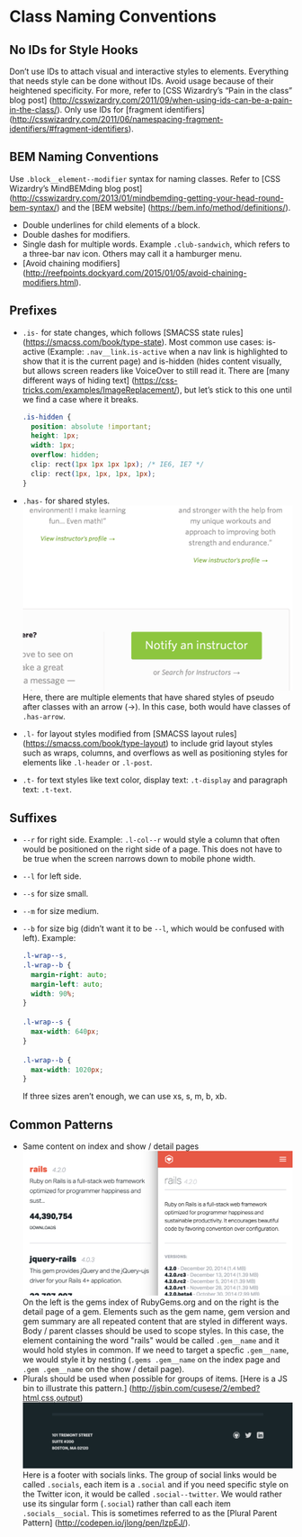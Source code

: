 # Class Naming Conventions

## No IDs for Style Hooks

Don’t use IDs to attach visual and interactive styles to elements.
Everything that needs style can be done without IDs. Avoid usage
because of their heightened specificity. For more, refer to
[CSS Wizardry’s “Pain in the class” blog post]
(http://csswizardry.com/2011/09/when-using-ids-can-be-a-pain-in-the-class/).
Only use IDs for
[fragment identifiers]
(http://csswizardry.com/2011/06/namespacing-fragment-identifiers/#fragment-identifiers).

## BEM Naming Conventions

Use `.block__element--modifier` syntax for naming classes. Refer to
[CSS Wizardry’s MindBEMding blog post]
(http://csswizardry.com/2013/01/mindbemding-getting-your-head-round-bem-syntax/)
and the
[BEM website]
(https://bem.info/method/definitions/).

* Double underlines for child elements of a block.
* Double dashes for modifiers.
* Single dash for multiple words. Example `.club-sandwich`, which
  refers to a three-bar nav icon. Others may call it a hamburger menu.
* [Avoid chaining modifiers]
  (http://reefpoints.dockyard.com/2015/01/05/avoid-chaining-modifiers.html).

## Prefixes

* `.is-` for state changes, which follows
  [SMACSS state rules]
  (https://smacss.com/book/type-state).
  Most common use cases: is-active (Example: `.nav__link.is-active`
  when a nav link is highlighted to show that it is the current page)
  and is-hidden (hides content visually, but allows screen readers like
  VoiceOver to still read it. There are
  [many different ways of hiding text]
  (https://css-tricks.com/examples/ImageReplacement/),
  but let’s stick to this one until we find a case where it breaks.
  ```css
  .is-hidden {
    position: absolute !important;
    height: 1px;
    width: 1px;
    overflow: hidden;
    clip: rect(1px 1px 1px 1px); /* IE6, IE7 */
    clip: rect(1px, 1px, 1px, 1px);
  }
  ```

* `.has-` for shared styles.
  ![Learnivore](images/learnivore.png)
  Here, there are multiple elements that have shared styles of pseudo
  after classes with an arrow (→). In this case, both would have classes
  of `.has-arrow`.
* `.l-` for layout styles modified from
  [SMACSS layout rules]
  (https://smacss.com/book/type-layout) to include grid layout
  styles such as wraps, columns, and overflows as well as positioning
  styles for elements like `.l-header` or `.l-post`.
* `.t-` for text styles like text color, display text: `.t-display` and
  paragraph text: `.t-text`.

## Suffixes

* `--r` for right side. Example: `.l-col--r` would style a column that
  often would be positioned on the right side of a page. This does not
  have to be true when the screen narrows down to mobile phone width.
* `--l` for left side.
* `--s` for size small.
* `--m` for size medium.
* `--b` for size big (didn’t want it to be `--l`, which would
  be confused with left). Example:
  ```css
  .l-wrap--s,
  .l-wrap--b {
    margin-right: auto;
    margin-left: auto;
    width: 90%;
  }

  .l-wrap--s {
    max-width: 640px;
  }

  .l-wrap--b {
    max-width: 1020px;
  }
  ```

  If three sizes aren’t enough, we can use xs, s, m, b, xb.

## Common Patterns

* Same content on index and show / detail pages
  ![RubyGems](images/rubygems.png)
  On the left is the gems index of RubyGems.org and on the right is the
  detail page of a gem. Elements such as the gem name, gem version and gem
  summary are all repeated content that are styled in different ways. Body
  / parent classes should be used to scope styles. In this case, the
  element containing the word "rails" would be called `.gem__name` and it
  would hold styles in common. If we need to target a specfic `.gem__name`,
  we would style it by nesting (`.gems .gem__name` on the index page and
  `.gem .gem__name` on the show / detail page).
* Plurals should be used when possible for groups of items.
  [Here is a JS bin to illustrate this pattern.]
  (http://jsbin.com/cusese/2/embed?html,css,output)
  ![Footer](images/footer.png)
  Here is a footer with socials links. The group of social links would be
  called `.socials`, each item is a `.social` and if you need specific
  style on the Twitter icon, it would be called `.social--twitter`. We
  would rather use its singular form (`.social`) rather than call each
  item `.socials__social`. This is sometimes referred to as the
  [Plural Parent Pattern]
  (http://codepen.io/jlong/pen/IzpEJ/).
